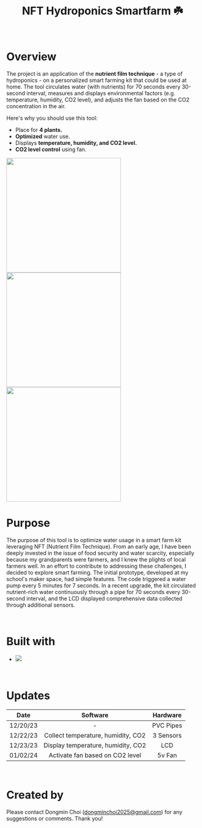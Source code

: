 <!-- PROJECT TITLE -->
<br />
<h1 align="center">NFT Hydroponics Smartfarm ☘️</h1>
<br />

# Overview

The project is an application of the **nutrient film technique** - a type of hydroponics - on a personalized smart farming kit that could be used at home. The tool circulates water (with nutrients) for 70 seconds every 30-second interval, measures and displays environmental factors (e.g. temperature, humidity, CO2 level), and adjusts the fan based on the CO2 concentration in the air. 

Here's why you should use this tool:
* Place for **4 plants.**
* **Optimized** water use. 
* Displays **temperature, humidity, and CO2 level.** 
* **CO2 level control** using fan.

<img src="https://github.com/achoi2025/Microcontrollers/blob/186829d206faedfc1d9da20dfcced782962709b4/Smart%20Hydroponics%20Kit/img/1.png" width = "300">
<img src="https://github.com/achoi2025/Microcontrollers/blob/186829d206faedfc1d9da20dfcced782962709b4/Smart%20Hydroponics%20Kit/img/2.png" width = "300">
<img src="https://github.com/achoi2025/Microcontrollers/blob/186829d206faedfc1d9da20dfcced782962709b4/Smart%20Hydroponics%20Kit/img/3.png" width = "300">

<!-- Purpose of the Build -->
# Purpose

The purpose of this tool is to optimize water usage in a smart farm kit leveraging NFT (Nutrient Film Technique). From an early age, I have been deeply invested in the issue of food security and water scarcity, especially because my grandparents were farmers, and I knew the plights of local farmers well. In an effort to contribute to addressing these challenges, I decided to explore smart farming. The initial prototype, developed at my school's maker space, had simple features. The code triggered a water pump every 5 minutes for 7 seconds. In a recent upgrade, the kit circulated nutrient-rich water continuously through a pipe for 70 seconds every 30-second interval, and the LCD displayed comprehensive data collected through additional sensors. 

<br>

<!-- Languages Used -->
# Built with

* <img src="https://img.shields.io/badge/-C++-blue?logo=cplusplus"/>

<br>

<!-- Updates Made -->
# Updates

|Date|Software|Hardware|
|:--:|:--:|:--:|
|12/20/23| - | PVC Pipes|
|12/22/23| Collect temperature, humidity, CO2| 3 Sensors |
|12/23/23| Display temperature, humidity, CO2| LCD |
|01/02/24| Activate fan based on CO2 level | 5v Fan |

<br>

<!-- Author Info -->
# Created by

Please contact Dongmin Choi (dongminchoi2025@gmail.com) for any suggestions or comments. Thank you!

